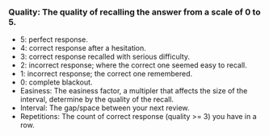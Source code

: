### Quality: The quality of recalling the answer from a scale of 0 to 5.

- 5: perfect response.
- 4: correct response after a hesitation.
- 3: correct response recalled with serious difficulty.
- 2: incorrect response; where the correct one seemed easy to recall.
- 1: incorrect response; the correct one remembered.
- 0: complete blackout.
- Easiness: The easiness factor, a multipler that affects the size of the interval, determine by the quality of the recall.
- Interval: The gap/space between your next review.
- Repetitions: The count of correct response (quality >= 3) you have in a row.
